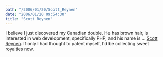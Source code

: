 ```yaml
---
path: "/2006/01/20/Scott_Reynen" 
date: "2006/01/20 09:54:30" 
title: "Scott Reynen" 
---
```

<p>I believe I just discovered my Canadian double. He has brown hair, is interested in web development, specifically PHP, and his name is ... <a href="http://web.uvic.ca/~sreynen/people.html">Scott Reynen</a>. If only I had thought to patent myself, I'd be collecting sweet royalties now.</p>